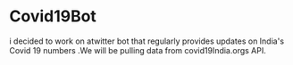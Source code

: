 # Covid19Bot
 i decided to work on atwitter bot that regularly provides updates on India's Covid 19 numbers .We will be pulling data from covid19India.orgs API.
